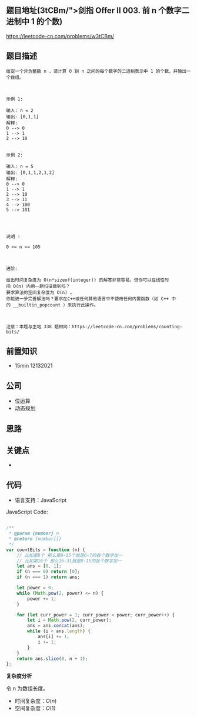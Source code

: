 
## 题目地址(3tCBm/">剑指 Offer II 003. 前 n 个数字二进制中 1 的个数)

https://leetcode-cn.com/problems/w3tCBm/

## 题目描述

```
给定一个非负整数 n ，请计算 0 到 n 之间的每个数字的二进制表示中 1 的个数，并输出一个数组。

 

示例 1:

输入: n = 2
输出: [0,1,1]
解释: 
0 --> 0
1 --> 1
2 --> 10


示例 2:

输入: n = 5
输出: [0,1,1,2,1,2]
解释:
0 --> 0
1 --> 1
2 --> 10
3 --> 11
4 --> 100
5 --> 101


 

说明 :

0 <= n <= 105

 

进阶:

给出时间复杂度为 O(n*sizeof(integer)) 的解答非常容易。但你可以在线性时间 O(n) 内用一趟扫描做到吗？
要求算法的空间复杂度为 O(n) 。
你能进一步完善解法吗？要求在C++或任何其他语言中不使用任何内置函数（如 C++ 中的 __builtin_popcount ）来执行此操作。

 

注意：本题与主站 338 题相同：https://leetcode-cn.com/problems/counting-bits/
```

## 前置知识

- 15min 12132021

## 公司

- 位运算 
- 动态规划

## 思路

## 关键点

-

## 代码

- 语言支持：JavaScript

JavaScript Code:

```javascript

/**
 * @param {number} n
 * @return {number[]}
 */
var countBits = function (n) {
    // 比如第8个 那么第8-15个就是0-7的各个数字加一
    // 比如第16个 那么16-31就是0-15的各个数字加一
    let ans = [0, 1];
    if (n === 0) return [0];
    if (n === 1) return ans;

    let power = 0;
    while (Math.pow(2, power) <= n) {
        power += 1;
    }

    for (let curr_power = 1; curr_power < power; curr_power++) {
        let i = Math.pow(2, curr_power);
        ans = ans.concat(ans);
        while (i < ans.length) {
            ans[i] += 1;
            i += 1;
        }
    }
    return ans.slice(0, n + 1);
};

```


**复杂度分析**

令 n 为数组长度。

- 时间复杂度：$O(n)$
- 空间复杂度：$O(1)$


